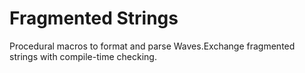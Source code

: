 # Fragmented Strings
Procedural macros to format and parse Waves.Exchange fragmented strings with compile-time checking.

